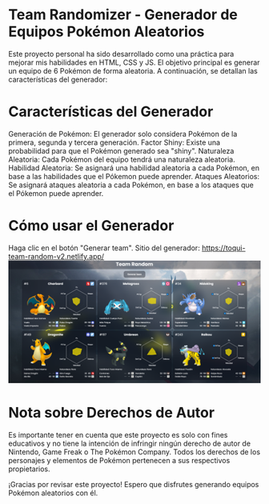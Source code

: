 # Team Randomizer - Generador de Equipos Pokémon Aleatorios

Este proyecto personal ha sido desarrollado como una práctica para mejorar mis habilidades en HTML, CSS y JS. El objetivo principal es generar un equipo de 6 Pokémon de forma aleatoria. A continuación, se detallan las características del generador:

# Características del Generador

Generación de Pokémon: El generador solo considera Pokémon de la primera, segunda y tercera generación.
Factor Shiny: Existe una probabilidad para que el Pokémon generado sea "shiny".
Naturaleza Aleatoria: Cada Pokémon del equipo tendrá una naturaleza aleatoria.
Habilidad Aleatoria: Se asignará una habilidad aleatoria a cada Pokémon, en base a las habilidades que el Pókemon puede aprender.
Ataques Aleatorios: Se asignará ataques aleatoria a cada Pokémon, en base a los ataques que el Pókemon puede aprender.

# Cómo usar el Generador

Haga clic en el botón "Generar team".
Sitio del generador: https://toqui-team-random-v2.netlify.app/
![Vista previa del equipo Pokémon](img/equipo.PNG)

# Nota sobre Derechos de Autor

Es importante tener en cuenta que este proyecto es solo con fines educativos y no tiene la intención de infringir ningún derecho de autor de Nintendo, Game Freak o The Pokémon Company. Todos los derechos de los personajes y elementos de Pokémon pertenecen a sus respectivos propietarios.

¡Gracias por revisar este proyecto! Espero que disfrutes generando equipos Pokémon aleatorios con él.
